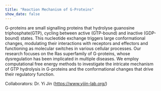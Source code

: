```yaml
---
title: "Reaction Mechanism of G-Proteins"
show_date: false
---
```


G-proteins are small signalling proteins that hydrolyse guanosine triphosphate(GTP), cycling between active (GTP-bound) and inactive (GDP-bound) states. This nucleotide exchange triggers large conformational changes, modulating their interactions with receptors and effectors and functioning as molecular switches in various cellular processes. Our research focuses on the Ras superfamily of G-proteins, whose dysregulation has been implicated in multiple diseases. We employ computational free energy methods to investigate the intricate mechanism of GTP hydrolysis in G-proteins and the conformational changes that drive their regulatory function.

<!--more-->

Collaborators: Dr. Yi Jin (https://www.yijin-lab.org/)